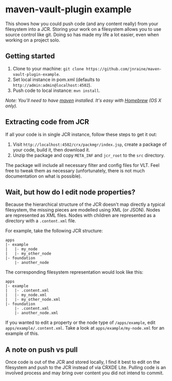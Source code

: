 # maven-vault-plugin example

This shows how you could push code (and any content really) from your filesystem into a JCR. Storing your work on a filesystem allows you to use source control like git. Doing so has made my life a lot easier, even when working on a project solo.

## Getting started

1. Clone to your machine: `git clone https://github.com/jnraine/maven-vault-plugin-example`.
2. Set local instance in pom.xml (defaults to `http://admin:admin@localhost:4502`).
3. Push code to local instance: `mvn install`.

_Note: You'll need to have [maven](http://maven.apache.org/) installed. It's easy with [Homebrew](http://brew.sh/) (OS X only)._

## Extracting code from JCR

If all your code is in single JCR instance, follow these steps to get it out:

1. Visit `http://localhost:4502/crx/packmgr/index.jsp`, create a package of your code, build it, then download it.
2. Unzip the package and copy `META_INF` and `jcr_root` to the `src` directory.

The package will include all necessary filter and config files for VLT. Feel free to tweak them as necessary (unfortunately, there is not much documentation on what is possible).

## Wait, but how do I edit node properties?

Because the hierarchical structure of the JCR doesn't map directly a typical filesystem, the missing pieces are modelled using XML (or JSON). Nodes are represented as XML files. Nodes with children are represented as a directory with a `.content.xml` file.

For example, take the following JCR structure:

```
apps
|- example
|   |- my_node
|   |- my_other_node
|- foundation
    |- another_node
```

The corresponding filesystem representation would look like this:

```
apps
|- example
|   |- .content.xml
|   |- my_node.xml
|   |- my_other_node.xml
|- foundation
    |- .content.xml
    |- another_node.xml
```

If you wanted to edit a property or the node type of `/apps/example`, edit `apps/example/.content.xml`. Take a look at `apps/example/my-node.xml` for an example of this.

## A note on push vs pull

Once code is out of the JCR and stored locally, I find it best to edit on the filesystem and push to the JCR instead of via CRXDE Lite.  Pulling code is an involved process and may bring over content you did not intend to commit.